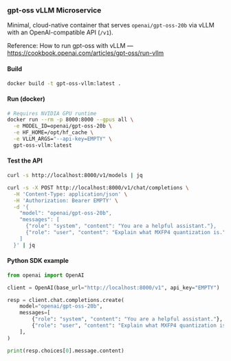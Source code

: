 ### gpt-oss vLLM Microservice

Minimal, cloud-native container that serves `openai/gpt-oss-20b` via vLLM with an OpenAI-compatible API (`/v1`).

Reference: How to run gpt-oss with vLLM — https://cookbook.openai.com/articles/gpt-oss/run-vllm

#### Build
```bash
docker build -t gpt-oss-vllm:latest .
```

#### Run (docker)
```bash
# Requires NVIDIA GPU runtime
docker run --rm -p 8000:8000 --gpus all \
  -e MODEL_ID=openai/gpt-oss-20b \
  -e HF_HOME=/opt/hf_cache \
  -e VLLM_ARGS="--api-key=EMPTY" \
  gpt-oss-vllm:latest
```

#### Test the API
```bash
curl -s http://localhost:8000/v1/models | jq

curl -s -X POST http://localhost:8000/v1/chat/completions \
  -H 'Content-Type: application/json' \
  -H 'Authorization: Bearer EMPTY' \
  -d '{
    "model": "openai/gpt-oss-20b",
    "messages": [
      {"role": "system", "content": "You are a helpful assistant."},
      {"role": "user", "content": "Explain what MXFP4 quantization is."}
    ]
  }' | jq
```

#### Python SDK example
```python
from openai import OpenAI

client = OpenAI(base_url="http://localhost:8000/v1", api_key="EMPTY")

resp = client.chat.completions.create(
    model="openai/gpt-oss-20b",
    messages=[
        {"role": "system", "content": "You are a helpful assistant."},
        {"role": "user", "content": "Explain what MXFP4 quantization is."},
    ],
)

print(resp.choices[0].message.content)
```
